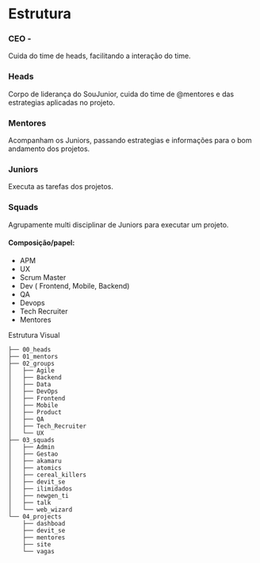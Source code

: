 # Estrutura

### CEO - 
Cuida do time de heads, facilitando a interação do time.

### Heads 
Corpo de liderança do SouJunior, cuida do time de @mentores e das estrategias aplicadas no projeto.

### Mentores 
Acompanham os Juniors, passando estrategias e informações para o bom andamento dos projetos.

### Juniors
Executa as tarefas dos projetos.

### Squads
Agrupamente multi disciplinar de Juniors para executar um projeto.

#### Composição/papel: 
* APM
* UX
* Scrum Master
* Dev ( Frontend, Mobile, Backend)
* QA
* Devops
* Tech Recruiter
* Mentores


Estrutura Visual
```
├── 00_heads
├── 01_mentors
├── 02_groups
│   ├── Agile
│   ├── Backend
│   ├── Data
│   ├── DevOps
│   ├── Frontend
│   ├── Mobile
│   ├── Product
│   ├── QA
│   ├── Tech_Recruiter
│   └── UX
├── 03_squads
│   ├── Admin
│   ├── Gestao
│   ├── akamaru
│   ├── atomics
│   ├── cereal_killers
│   ├── devit_se
│   ├── ilimidados
│   ├── newgen_ti
│   ├── talk
│   └── web_wizard
└── 04_projects
    ├── dashboad
    ├── devit_se
    ├── mentores
    ├── site
    └── vagas
```
